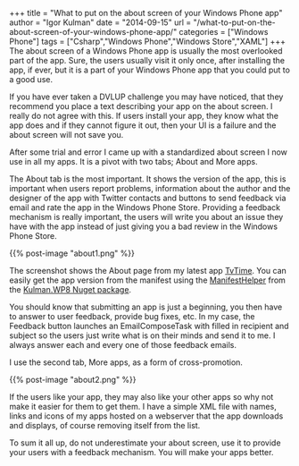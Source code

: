 +++
title = "What to put on the about screen of your Windows Phone app"
author = "Igor Kulman"
date = "2014-09-15"
url = "/what-to-put-on-the-about-screen-of-your-windows-phone-app/"
categories = ["Windows Phone"]
tags = ["Csharp","Windows Phone","Windows Store","XAML"]
+++
The about screen of a Windows Phone app is usually the most overlooked part of the app. Sure, the users usually visit it only once, after installing the app, if ever, but it is a part of your Windows Phone app that you could put to a good use. 

If you have ever taken a DVLUP challenge you may have noticed, that they recommend you place a text describing your app on the about screen. I really do not agree with this. If users install your app, they know what the app does and if they cannot figure it out, then your UI is a failure and the about screen will not save you.

After some trial and error I came up with a standardized about screen I now use in all my apps. It is a pivot with two tabs; About and More apps. 

<!--more-->

The About tab is the most important. It shows the version of the app, this is important when users report problems, information about the author and the designer of the app with Twitter contacts and buttons to send feedback via email and rate the app in the Windows Phone Store. Providing a feedback mechanism is really important, the users will write you about an issue they have with the app instead of just giving you a bad review in the Windows Phone Store.

{{% post-image "about1.png" %}}

The screenshot shows the About page from my latest app [TvTime][2]. You can easily get the app version from the manifest using the [ManifestHelper][3] from the [Kulman.WP8 Nuget package][4].

You should know that submitting an app is just a beginning, you then have to answer to user feedback, provide bug fixes, etc. In my case, the Feedback button launches an EmailComposeTask with filled in recipient and subject so the users just write what is on their minds and send it to me. I always answer each and every one of those feedback emails. 

I use the second tab, More apps, as a form of cross-promotion.

{{% post-image "about2.png" %}}

If the users like your app, they may also like your other apps so why not make it easier for them to get them. I have a simple XML file with names, links and icons of my apps hosted on a webserver that the app downloads and displays, of course removing itself from the list.

To sum it all up, do not underestimate your about screen, use it to provide your users with a feedback mechanism. You will make your apps better.

 [1]: http://blog.kulman.sk/wp-content/uploads/2014/09/about1.png
 [2]: http://blog.kulman.sk/tvtime-track-your-favorite-tv-shows-on-windows-phone/ "TvTime: track your favorite TV shows on Windows Phone"
 [3]: https://github.com/igorkulman/Kulman.WP8/blob/master/Kulman.WP8/Code/ManifestHelper.cs
 [4]: https://www.nuget.org/packages/Kulman.WP8/
 [5]: http://blog.kulman.sk/wp-content/uploads/2014/09/about2.png
